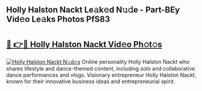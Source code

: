 ## Holly Halston Nackt Le𝚊k𝚎d N𝚞𝚍e - Part-BEy Vid𝚎o Le𝚊ks Photos PfS83

# <h2><a href="http://fb7lh0.evod.top/?m=Holly+Halston+Nackt">🔗 👉🔴 Holly Halston Nackt Vid𝚎o Ph𝚘t𝚘s</a></h2>

[![Holly Halston Nackt N𝚞d𝚎s](https://i.imgur.com/8V9OHl7.gif)](http://fb7lh0.evod.top/?m=Holly+Halston+Nackt)
Online personality Holly Halston Nackt who shares lifestyle and dance-themed content, including solo and collaborative dance performances and vlogs. Visionary entrepreneur Holly Halston Nackt, known for their innovative business ideas and entrepreneurial spirit. 
